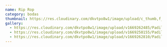 ```yaml
---
name: Rip Rop
category: bodas
thumbnail: https://res.cloudinary.com/dkvtpo8w1/image/upload/c_thumb,f_auto,g_center,h_500,q_auto,w_300/v1669258155/PadillaPortfolio/pexels-do%C4%9Fukan-benli-3094345.jpg
gallery:
  - https://res.cloudinary.com/dkvtpo8w1/image/upload/v1669262485/PadillaPortfolio/pexels-goran-vrakela-230290.jpg
  - https://res.cloudinary.com/dkvtpo8w1/image/upload/v1669258155/PadillaPortfolio/pexels-do%C4%9Fukan-benli-3094345.jpg
  - https://res.cloudinary.com/dkvtpo8w1/image/upload/v1669262810/PadillaPortfolio/pexels-yndira-dejes%C3%BAs-389663.jpg
---
```

